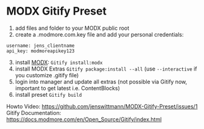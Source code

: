 # MODX Gitify Preset

1. add files and folder to your MODX public root
2. create a .modmore.com.key file and add your personal credentials:

```
username: jens_clientname
api_key: modmoreapikey123
```

3. install [MODX](https://modx.com): `Gitify install:modx`
4. install MODX Extras `Gitify package:install --all` (use `--interactive` if you customize .gitify file)
5. login into manager and update all extras (not possible via Gitify now, important to get latest i.e. ContentBlocks)
6. install preset `Gitify build`

Howto Video: https://github.com/jenswittmann/MODX-Gitify-Preset/issues/1
Gitify Documentation: https://docs.modmore.com/en/Open_Source/Gitify/index.html
